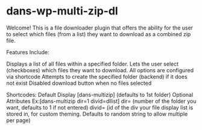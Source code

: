 # dans-wp-multi-zip-dl

Welcome! This is a file downloader plugin that offers the ability for the user to select which files (from a list) they want to download as a combined zip file.

Features Include:

Displays a list of all files within a specified folder.
Lets the user select (checkboxes) which files they want to download.
All options are configured via shortcode
Attempts to create the specified folder (backend) if it does not exist
Disabled download button when no files selected

Shortcodes:
Default Display [dans-multizip] (defaults to 1st folder)
Optional Attributes Ex:[dans-multizip dir=1 divid=dllist]
dir= (number of the folder you want, defaults to 1 if not entered)
divid= (id of the div your file display list is stored in, for custom theming. Defaults to random string to allow multiple per page)
